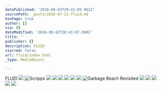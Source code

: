 ```yaml
---
datePublished: '2016-08-02T20:41:09.961Z'
sourcePath: _posts/2016-07-21-fluid.md
hasPage: true
author: []
via: {}
dateModified: '2016-08-02T20:41:07.998Z'
title: ''
publisher: {}
description: FLUID
starred: false
url: fluid/index.html
_type: MediaObject

---
```

FLUID
![](https://the-grid-user-content.s3-us-west-2.amazonaws.com/164eaddb-cf4b-467d-825f-af6ba71508f8.jpg)
![Scripps](https://s3-us-west-2.amazonaws.com/the-grid-img/p/2d57467ed23ed0d782437d6279fd07560aec2af9.jpg)
![](https://s3-us-west-2.amazonaws.com/the-grid-img/p/92c59f4b3aaaaede8b196cd437a2c61a5fa83bea.jpg)
![](https://the-grid-user-content.s3-us-west-2.amazonaws.com/8c4af0d8-eaea-4056-a899-22f7c54bf536.jpg)
![](https://s3-us-west-2.amazonaws.com/the-grid-img/p/f4815760d27adf479ea39d10cfa61b3c015cae64.jpg)
![](https://the-grid-user-content.s3-us-west-2.amazonaws.com/91e082e0-318a-418e-9ec5-5168a5b5114a.jpg)
![](https://s3-us-west-2.amazonaws.com/the-grid-img/p/a1313c08c1671b51f2abefc10fe23136b474efca.jpg)
![](https://the-grid-user-content.s3-us-west-2.amazonaws.com/98543d1b-6e3d-4f3c-8938-6e83b9e5fae6.jpg)
![Garbage Beach Revisited](https://the-grid-user-content.s3-us-west-2.amazonaws.com/e6781d97-3304-4d5f-9c6a-26896e11a658.jpg)
![](https://the-grid-user-content.s3-us-west-2.amazonaws.com/fac947e5-62c1-4068-b3a7-f41024dd5a15.jpg)
![](https://s3-us-west-2.amazonaws.com/the-grid-img/p/fb1357ba42c3bd0b6e64656d3f8e4be773391d84.jpg)
![](https://the-grid-user-content.s3-us-west-2.amazonaws.com/1803608c-995e-4eca-a006-d3c53da15094.jpg)
![](https://s3-us-west-2.amazonaws.com/the-grid-img/p/a66ebda06c8a7655e413500be34f1d8080c56ff9.jpg)
![](https://the-grid-user-content.s3-us-west-2.amazonaws.com/af886c97-aeae-49a0-97e2-cf8189dc71e0.jpg)